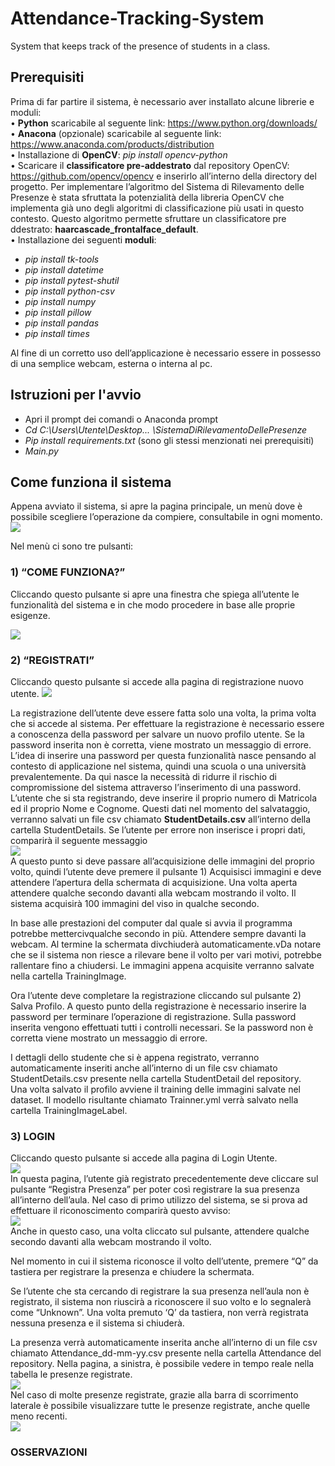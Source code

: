 # Attendance-Tracking-System
System that keeps track of the presence of students in a class. <br>

## Prerequisiti 
Prima di far partire il sistema, è necessario aver installato alcune librerie e moduli: <br>
• **Python** scaricabile al seguente link: https://www.python.org/downloads/ <br>
• **Anacona** (opzionale) scaricabile al seguente link: https://www.anaconda.com/products/distribution <br>
• Installazione di **OpenCV**: *pip install opencv-python* <br>
• Scaricare il **classificatore pre-addestrato** dal repository OpenCV: https://github.com/opencv/opencv e inserirlo all’interno della directory del progetto. Per implementare l’algoritmo del Sistema di Rilevamento delle Presenze è stata sfruttata la potenzialità della libreria OpenCV che implementa già uno degli algoritmi di classificazione più usati in questo contesto. Questo algoritmo permette sfruttare un classificatore pre ddestrato: **haarcascade_frontalface_default**.<br>
• Installazione dei seguenti **moduli**: 
- *pip install tk-tools*
- *pip install datetime*
- *pip install pytest-shutil*
- *pip install python-csv*
- *pip install numpy*
- *pip install pillow*
- *pip install pandas*
- *pip install times*

 <p> Al fine di un corretto uso dell’applicazione è necessario essere in possesso di una semplice webcam, esterna o interna al pc.
  
  ## Istruzioni per l'avvio
  
- Apri il prompt dei comandi o Anaconda prompt
- *Cd C:\Users\Utente\Desktop\... \SistemaDiRilevamentoDellePresenze*
- *Pip install requirements.txt* (sono gli stessi menzionati nei prerequisiti)
- *Main.py*
 
## Come funziona il sistema
 
Appena avviato il sistema, si apre la pagina principale, un menù dove è possibile scegliere l’operazione da compiere, consultabile in ogni momento. <br>
<img src="images/1.PNG"> <br>

Nel menù ci sono tre pulsanti: <br>

### 1) “COME FUNZIONA?”

Cliccando questo pulsante si apre una finestra che spiega all’utente le funzionalità del sistema e in che modo procedere in base alle proprie esigenze. <br>

<img src="images/2.PNG"> <br>

### 2) “REGISTRATI”
Cliccando questo pulsante si accede alla pagina di registrazione nuovo utente.
<img src="images/3.PNG"> <br>

La registrazione dell’utente deve essere fatta solo una volta, la prima volta che si accede al sistema. Per effettuare la registrazione è necessario essere a conoscenza della password per salvare un nuovo profilo utente. Se la password inserita non è corretta, viene mostrato un messaggio di errore. <br>
L’idea di inserire una password per questa funzionalità nasce pensando al contesto di applicazione nel sistema, quindi una scuola o una università prevalentemente. Da qui nasce la necessità di ridurre il rischio di compromissione del sistema attraverso l’inserimento di una password.<br>
L’utente che si sta registrando, deve inserire il proprio numero di Matricola ed il proprio Nome e Cognome. Questi dati nel momento del salvataggio, verranno salvati un file csv chiamato **StudentDetails.csv** all’interno della cartella StudentDetails. Se l’utente per errore non inserisce i propri dati, comparirà il seguente messaggio <br>
<img src="images/6.PNG"> <br>
A questo punto si deve passare all’acquisizione delle immagini del proprio volto, quindi l’utente deve premere il pulsante 1) Acquisisci immagini e deve attendere l’apertura della schermata di acquisizione. Una volta aperta attendere qualche secondo davanti alla webcam mostrando il volto. Il sistema acquisirà 100 immagini del viso in qualche secondo. <br>
<p>In base alle prestazioni del computer dal quale si avvia il programma potrebbe mettercivqualche secondo in più. Attendere sempre davanti la webcam. Al termine la schermata divchiuderà automaticamente.vDa notare che se il sistema non riesce a rilevare bene il volto per vari motivi, potrebbe rallentare fino a chiudersi. Le immagini appena acquisite verranno salvate nella cartella TrainingImage. <br>
<p>Ora l’utente deve completare la registrazione cliccando sul pulsante 2) Salva Profilo. A questo punto della registrazione è necessario inserire la password per terminare l’operazione di registrazione. Sulla password inserita vengono effettuati tutti i controlli necessari. Se la password non è corretta viene mostrato un messaggio di errore. <br>
<p>I dettagli dello studente che si è appena registrato, verranno automaticamente inseriti anche all’interno di un file csv chiamato StudentDetails.csv presente nella cartella StudentDetail del repository. <br>
Una volta salvato il profilo avviene il training delle immagini salvate nel dataset. Il modello risultante chiamato Trainner.yml verrà salvato nella cartella TrainingImageLabel. <br>

### 3) LOGIN
 
 Cliccando questo pulsante si accede alla pagina di Login Utente. <br>
 <img src="images/7.PNG"> <br>
 In questa pagina, l’utente già registrato precedentemente deve cliccare sul pulsante “Registra Presenza” per poter così registrare la sua presenza all’interno  dell’aula. Nel caso di primo utilizzo del sistema, se si prova ad effettuare il riconoscimento comparirà questo avviso: <br>
 <img src="images/8.PNG"> <br>
 Anche in questo caso, una volta cliccato sul pulsante, attendere qualche secondo davanti alla webcam mostrando il volto. <br>
<p>Nel momento in cui il sistema riconosce il volto dell’utente, premere “Q” da tastiera per registrare la presenza e chiudere la schermata. <br>
<p>Se l’utente che sta cercando di registrare la sua presenza nell’aula non è registrato, il sistema non riuscirà a riconoscere il suo volto e lo segnalerà come “Unknown”. Una volta premuto ‘Q’ da tastiera, non verrà registrata nessuna presenza e il sistema si chiuderà.
<p> La presenza verrà automaticamente inserita anche all’interno di un file csv chiamato Attendance_dd-mm-yy.csv presente nella cartella Attendance del repository.
Nella pagina, a sinistra, è possibile vedere in tempo reale nella tabella le presenze registrate. <br>
<img src="images/9.PNG"> <br>
 Nel caso di molte presenze registrate, grazie alla barra di scorrimento laterale è possibile visualizzare tutte le presenze registrate, anche quelle meno recenti. <br>
 <img src="images/10.PNG"> <br>
 
 ### OSSERVAZIONI
 
                                                                    
